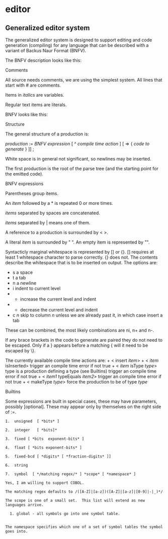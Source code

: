 editor
======

Generalized editor system
-------------------------

The generalized editor system is designed to support editing and code generation 
(compiling) for any language that can be described with a variant of Backus Naur Format (BNFV).

The BNFV description looks like this:

Comments

  All source needs comments, we are using the simplest system.  All lines that start with # are comments.

Items in *italics* are variables.  

Regular text items are literals.  

BNFV looks like this:

Structure

The general structure of a production is:
  
*production* := *BNFV expression* [ ^ *compile time action* ] [ => { *code to generate* } ]] ;

White space is in general not significant, so newlines may be inserted.

The first production is the root of the parse tree (and the starting point for the emitted code).

BNFV expressions 

Parentheses group items.  

An *item* followed by a \* is repeated 0 or more times.  

*items* separated by spaces are concatenated.

*items* separated by | means one of them.  

A reference to a production is surrounded by \< \>.  

A literal *item* is surrounded by " ".  An empty item is represented by "".

Syntacticly marginal whitespace is represented by [] or {}.  [] requires at least 1 whitespace character to parse
correctly.  {} does not.  The contents describe the whitespace that is to be inserted on output.  The options are:

+ s a space
+ t a tab
+ n a newline
+ i indent to current level
+ + increase the current level and indent
+ - decrease the current level and indent
+ c *n* skip to column *n* unless we are already past it, in which case insert a tab

These can be combined, the most likely combinations are ni, n+ and n-.

  If any brace brackets in the code to generate are paired they do not need to be escaped.  Only if a } appears 
  before a matching { will it need to be escaped by \\}.
  
  The currently available compile time actions are:
    + \< insert *item*\>
    + \< *item* isInserted\> trigger an compile time error if not true
    + \< *item* isType *type*\>  type is a production defining a type (see Builtins) trigger an compile time error if not true
    + \< *item1* typeEquals *item2*\> trigger an compile time error if not true
    + \< makeType *type*\> force the production to be of type *type*

Builtins
  
  Some expressions are built in special cases, these may have parameters, possibly [optional].  These may appear only 
by themselves on the right side of :=.

    1.  unsigned  [ *bits* ]
    
    2.  integer   [ *bits]* 
    
    3.  fixed [ *bits  exponent-bits* ]
    
    4.  float [ *bits exponent-bits* ]
    
    5.  fixed-bcd [ *digits* [ *fraction-digits* ]]
    
    6.  string
    
    7.  symbol  [ */matching regex/* ] *scope* [ *namespace* ]
    
    Yes, I am willing to support COBOL.
    
    The matching regex defaults to /([A-Z]|[a-z])([A-Z]|[a-z]|[0-9]|-|_)*/

    The scope is one of a small set.  This list will extend as new languages arrive.
    
      1. global - all symbols go into one symbol table.
    
    
    The namespace specifies which one of a set of symbol tables the symbol goes into.
    
    


  

